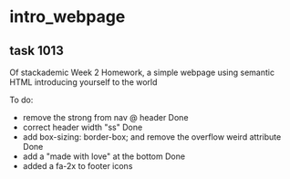 # intro_webpage
## task 1013 

Of stackademic Week 2 Homework, a simple webpage using semantic HTML introducing yourself to the world


To do:

- remove the strong from nav @ header Done
- correct header width "ss" Done
- add box-sizing: border-box; and remove the overflow weird attribute Done
- add a "made with love" at the bottom Done
- added a fa-2x to footer icons
